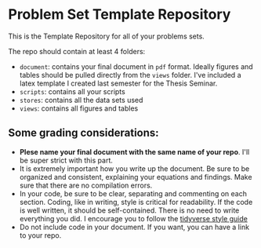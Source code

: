 # Problem Set Template Repository

This is the Template Repository for all of your problems sets.

The repo should contain at least 4 folders:

- `document`: contains your final document in `pdf` format. Ideally figures and tables should be pulled directly from the `views` folder. I've included a latex template I created last semester for the Thesis Seminar. 
- `scripts`: contains all your scripts
- `stores`: contains all the data sets used
- `views`: contains all figures and tables



## Some grading considerations: 

- **Plese name your final document with the same name of your repo**. I'll be super strict with this part.
- It is extremely important how you write up the document. Be sure to be organized and consistent, explaining your equations and findings. Make sure that there are no compilation errors.
- In your code, be sure to be clear, separating and commenting on each section.  Coding, like in writing, style is critical for readability.  If the code is well written, it should be self-contained. There is no need to write everything you did.  I encourage you to follow the [tidyverse style guide](https://style.tidyverse.org/)
- Do not include  code in your document. If you want, you can have a link to your repo.

